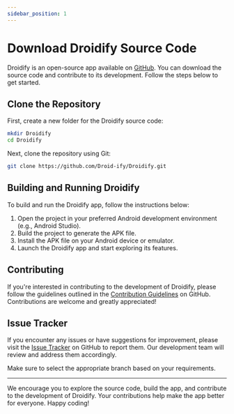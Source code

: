 ```yaml
---
sidebar_position: 1
---
```


# Download Droidify Source Code

Droidify is an open-source app available on [GitHub](https://github.com/Droid-ify). You can download the source code and contribute to its development. Follow the steps below to get started.

## Clone the Repository

First, create a new folder for the Droidify source code:

```bash
mkdir Droidify
cd Droidify
```

Next, clone the repository using Git:

```bash
git clone https://github.com/Droid-ify/Droidify.git
```

## Building and Running Droidify

To build and run the Droidify app, follow the instructions below:

1. Open the project in your preferred Android development environment (e.g., Android Studio).
2. Build the project to generate the APK file.
3. Install the APK file on your Android device or emulator.
4. Launch the Droidify app and start exploring its features.

## Contributing

If you're interested in contributing to the development of Droidify, please follow the guidelines outlined in the [Contribution Guidelines](https://github.com/Droid-ify/Droidify/blob/main/CONTRIBUTING.md) on GitHub. Contributions are welcome and greatly appreciated!

## Issue Tracker

If you encounter any issues or have suggestions for improvement, please visit the [Issue Tracker](https://github.com/Droid-ify/Droidify/issues) on GitHub to report them. Our development team will review and address them accordingly.

Make sure to select the appropriate branch based on your requirements.

---

We encourage you to explore the source code, build the app, and contribute to the development of Droidify. Your contributions help make the app better for everyone. Happy coding!
